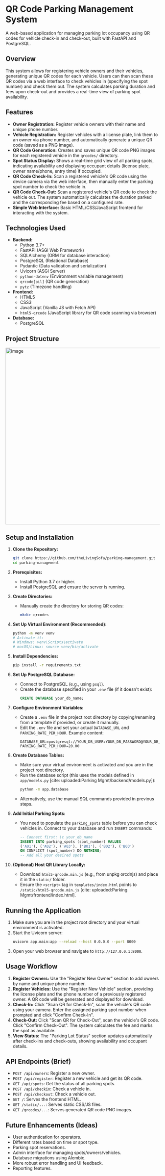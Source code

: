 # QR Code Parking Management System

A web-based application for managing parking lot occupancy using QR codes for vehicle check-in and check-out, built with FastAPI and PostgreSQL.

## Overview

This system allows for registering vehicle owners and their vehicles, generating unique QR codes for each vehicle. Users can then scan these QR codes via a web interface to check vehicles in (specifying the spot number) and check them out. The system calculates parking duration and fees upon check-out and provides a real-time view of parking spot availability.

## Features

* **Owner Registration:** Register vehicle owners with their name and unique phone number.
* **Vehicle Registration:** Register vehicles with a license plate, link them to an owner via phone number, and automatically generate a unique QR code (saved as a PNG image).
* **QR Code Generation:** Creates and saves unique QR code PNG images for each registered vehicle in the `qrcodes/` directory.
* **Spot Status Display:** Shows a real-time grid view of all parking spots, indicating availability and displaying occupant details (license plate, owner name/phone, entry time) if occupied.
* **QR Code Check-In:** Scan a registered vehicle's QR code using the device camera via the web interface, then manually enter the parking spot number to check the vehicle in.
* **QR Code Check-Out:** Scan a registered vehicle's QR code to check the vehicle out. The system automatically calculates the duration parked and the corresponding fee based on a configured rate.
* **Simple Web Interface:** Basic HTML/CSS/JavaScript frontend for interacting with the system.

## Technologies Used

* **Backend:**
    * Python 3.7+
    * FastAPI (ASGI Web Framework)
    * SQLAlchemy (ORM for database interaction)
    * PostgreSQL (Relational Database)
    * Pydantic (Data validation and serialization)
    * Uvicorn (ASGI Server)
    * `python-dotenv` (Environment variable management)
    * `qrcode[pil]` (QR code generation)
    * `pytz` (Timezone handling)
* **Frontend:**
    * HTML5
    * CSS3
    * JavaScript (Vanilla JS with Fetch API)
    * `html5-qrcode` (JavaScript library for QR code scanning via browser)
* **Database:**
    * PostgreSQL

## Project Structure

<img width="576" alt="image" src="https://github.com/user-attachments/assets/b31c1343-4295-4220-ad26-99773fc00197" />


## Setup and Installation

1.  **Clone the Repository:**
    ```bash
    git clone https://github.com/theLivingSofa/parking-management.git
    cd parking-management
    ```

2.  **Prerequisites:**
    * Install Python 3.7 or higher.
    * Install PostgreSQL and ensure the server is running.

3.  **Create Directories:**
    * Manually create the directory for storing QR codes:
        ```bash
        mkdir qrcodes
        ```

4.  **Set Up Virtual Environment (Recommended):**
    ```bash
    python -m venv venv
    # Activate it:
    # Windows: venv\Scripts\activate
    # macOS/Linux: source venv/bin/activate
    ```

5.  **Install Dependencies:**
    ```bash
    pip install -r requirements.txt
    ```

6.  **Set Up PostgreSQL Database:**
    * Connect to PostgreSQL (e.g., using `psql`).
    * Create the database specified in your `.env` file (if it doesn't exist):
        ```sql
        CREATE DATABASE your_db_name;
        ```

7.  **Configure Environment Variables:**
    * Create a `.env` file in the project root directory by copying/renaming from a template if provided, or create it manually.
    * Edit the `.env` file and set your actual `DATABASE_URL` and `PARKING_RATE_PER_HOUR`. Example content:
        ```dotenv
        DATABASE_URL=postgresql://YOUR_DB_USER:YOUR_DB_PASSWORD@YOUR_DB_HOST:YOUR_DB_PORT/YOUR_DB_NAME
        PARKING_RATE_PER_HOUR=20.00
        ```

8.  **Create Database Tables:**
    * Make sure your virtual environment is activated and you are in the project root directory.
    * Run the database script (this uses the models defined in `app/models.py` [cite: uploaded:Parking Mgmt/backend/models.py]):
        ```bash
        python -m app.database
        ```
    * Alternatively, use the manual SQL commands provided in previous steps.

9.  **Add Initial Parking Spots:**
    * You need to populate the `parking_spots` table before you can check vehicles in. Connect to your database and run `INSERT` commands:
        ```sql
        -- Connect first: \c your_db_name
        INSERT INTO parking_spots (spot_number) VALUES
        ('A01'), ('A02'), ('A03'), ('B01'), ('B02'), ('B03')
        ON CONFLICT (spot_number) DO NOTHING;
        -- Add all your desired spots
        ```

10. **(Optional) Host QR Library Locally:**
    * Download `html5-qrcode.min.js` (e.g., from unpkg orcdnjs) and place it in the `static/` folder.
    * Ensure the `<script>` tag in `templates/index.html` points to `/static/html5-qrcode.min.js` [cite: uploaded:Parking Mgmt/frontend/index.html].

## Running the Application

1.  Make sure you are in the project root directory and your virtual environment is activated.
2.  Start the Uvicorn server:
    ```bash
    uvicorn app.main:app --reload --host 0.0.0.0 --port 8000
    ```
3.  Open your web browser and navigate to `http://127.0.0.1:8000`.

## Usage Workflow

1.  **Register Owners:** Use the "Register New Owner" section to add owners by name and unique phone number.
2.  **Register Vehicles:** Use the "Register New Vehicle" section, providing the license plate and the phone number of a previously registered owner. A QR code will be generated and displayed for download.
3.  **Check-In:** Click "Scan QR for Check-In", scan the vehicle's QR code using your camera. Enter the assigned parking spot number when prompted and click "Confirm Check-In".
4.  **Check-Out:** Click "Scan QR for Check-Out", scan the vehicle's QR code. Click "Confirm Check-Out". The system calculates the fee and marks the spot as available.
5.  **View Status:** The "Parking Lot Status" section updates automatically after check-ins and check-outs, showing availability and occupant details.

## API Endpoints (Brief)

* `POST /api/owners`: Register a new owner.
* `POST /api/register`: Register a new vehicle and get its QR code.
* `GET /api/spots`: Get the status of all parking spots.
* `POST /api/checkin`: Check a vehicle in.
* `POST /api/checkout`: Check a vehicle out.
* `GET /`: Serves the frontend HTML.
* `GET /static/...`: Serves static CSS/JS files.
* `GET /qrcodes/...`: Serves generated QR code PNG images.

## Future Enhancements (Ideas)

* User authentication for operators.
* Different rates based on time or spot type.
* Parking spot reservations.
* Admin interface for managing spots/owners/vehicles.
* Database migrations using Alembic.
* More robust error handling and UI feedback.
* Reporting features.

